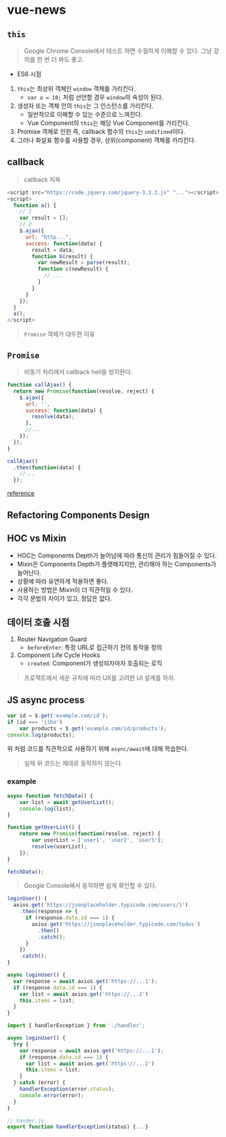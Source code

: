 # vue-news

## `this`

>   Google Chrome Console에서 테스트 하면 수월하게 이해할 수 있다.
>   그냥 강의를 한 번 더 봐도 좋고.

-   ES6 시점
1.  `this`는 최상위 객체인 `window` 객체를 가리킨다.
    -   `var a = 10;` 처럼 선언할 경우 `window`의 속성이 된다.
2.  생성자 또는 객체 안의 `this`는 그 인스턴스를 가리킨다.
    -   일반적으로 이해할 수 있는 수준으로 느껴진다.
    -   Vue Component의 `this`는 해당 Vue Component를 가리킨다.
3.  Promise 객체로 인한 즉, callback 함수의 `this`는 `undifined`이다.
4.  그러나 화살표 함수를 사용할 경우, 상위(component) 객체를 카리킨다.

## callback

>   callback 지옥

```js
<script src="https://code.jquery.com/jquery-3.3.1.js" "..."></script>
<script>
  function a() {
    // 1
    var result = [];
    // 2
    $.ajax({
      url: "http...",
      success: function(data) {
        result = data;
        function b(result) {
          var newResult = parse(result);
          function c(newResult) {
            // ...
          }
        }
      }
    });
  }
  a();
</script>
```

>   `Promise` 객체가 대두한 이유

## `Promise`

>   비동기 처리에서 callback hell을 방지한다.

```js
function callAjax() {
  return new Promise(function(resolve, reject) {
    $.ajax({
      url: '',
      success: function(data) {
        resolve(data);
      },
      //...
    });
  });
}

callAjax()
  .then(function(data) {
    //...
  });
```

[reference](https://joshua1988.github.io/web-development/javascript/promise-for-beginners)

## Refactoring Components Design

## HOC vs Mixin

-   HOC는 Components Depth가 늘어남에 따라 통신의 관리가 힘들어질 수 있다.
-   Mixin은 Components Depth가 플랫해지지만, 관리해야 하는 Components가 늘어난다.
-   상황에 따라 유연하게 적용하면 좋다.
-   사용하는 방법은 Mixin이 더 직관적일 수 있다.
-   각각 문법의 차이가 있고, 정답은 없다.

## 데이터 호출 시점

1.  Router Navigation Guard
    -   `beforeEnter`: 특정 URL로 접근하기 전의 동작을 정의
2.  Component Life Cycle Hooks
    -   `created`: Component가 생성되자마자 호출되는 로직

>   프로젝트에서 세운 규칙에 따라 UX를 고려한 UI 설계를 하자.

## JS async process

```js
var id = $.get('example.com/id');
if (id === 'jiho')
    var products = $.get('example.com/id/products');
console.log(products);
```

위 처럼 코드를 직관적으로 사용하기 위해 `async/await`에 대해 학습한다.
>   실제 위 코드는 제대로 동작하지 않는다.

### example

```js
async function fetchData() {
    var list = await getUserList();
    console.log(list);
}

function getUserList() {
    return new Promise(function(resolve, reject) {
        var userList = ['user1', 'user2', 'user3'];
        resolve(userList);
    });
}

fetchData();
```

>   Google Console에서 동작하면 쉽게 확인할 수 있다.

```js
loginUser() {
  axios.get('https://jsonplaceholder.typicode.com/users/1')
    .then(response => {
      if (response.data.id === 1) {
        axios.get('https://jsonplaceholder.typicode.com/todos')
          .then()
          .catch();
      }
    })
    .catch();
}
```
```js
async loginUser() {
  var response = await axios.get('https://...1');
  if (response.data.id === 1) {
    var list = await axios.get('https://...2')
    this.items = list;
  }
}
```
```js
import { handlerException } from './handler';

async loginUser() {
  try {
    var response = await axios.get('https://...1');
    if (response.data.id === 1) {
      var list = await axios.get('https://...2')
      this.items = list;
    }
  } catch (error) {
    handlerException(error.status);
    console.error(error);
  }
}

// hander.js
export function handlerException(status) {...}
```
